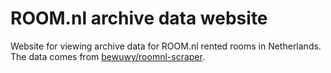 # ROOM.nl archive data website

Website for viewing archive data for ROOM.nl rented rooms in Netherlands. The data comes from [bewuwy/roomnl-scraper](https://github.com/bewuwy/roomnl-scraper).
